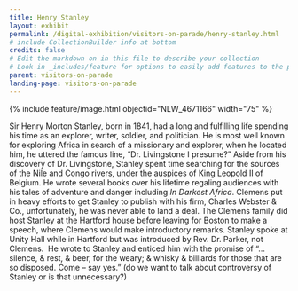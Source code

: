 ```yaml
---
title: Henry Stanley
layout: exhibit
permalink: /digital-exhibition/visitors-on-parade/henry-stanley.html
# include CollectionBuilder info at bottom
credits: false
# Edit the markdown on in this file to describe your collection
# Look in _includes/feature for options to easily add features to the page
parent: visitors-on-parade
landing-page: visitors-on-parade
---
```


{% include feature/image.html objectid="NLW_4671166" width="75" %}

Sir Henry Morton Stanley, born in 1841, had a long and fulfilling life spending his time as an explorer, writer, soldier, and politician. He is most well known for exploring Africa in search of a missionary and explorer, when he located him, he uttered the famous line, “Dr. Livingstone I presume?” Aside from his discovery of Dr. Livingstone, Stanley spent time searching for the sources of the Nile and Congo rivers, under the auspices of King Leopold II of Belgium. He wrote several books over his lifetime regaling audiences with his tales of adventure and danger including _In Darkest Africa_. Clemens put in heavy efforts to get Stanley to publish with his firm, Charles Webster & Co., unfortunately, he was never able to land a deal. The Clemens family did host Stanley at the Hartford house before leaving for Boston to make a speech, where Clemens would make introductory remarks. Stanley spoke at Unity Hall while in Hartford but was introduced by Rev. Dr. Parker, not Clemens.  He wrote to Stanley and enticed him with the promise of “…silence, & rest, & beer, for the weary; & whisky & billiards for those that are so disposed. Come – say yes.” (do we want to talk about controversy of Stanley or is that unnecessary?) 